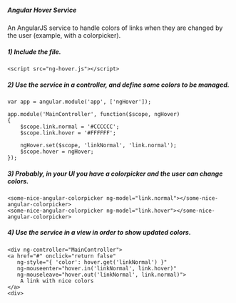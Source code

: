 ##### Angular Hover Service

An AngularJS service to handle colors of links when they are changed by the user (example, with a colorpicker).


##### 1) Include the file.
```
<script src="ng-hover.js"></script>
```


##### 2) Use the service in a controller, and define some colors to be managed.
```
var app = angular.module('app', ['ngHover']);

app.module('MainController', function($scope, ngHover)
{
    $scope.link.normal = '#CCCCCC';
    $scope.link.hover = '#FFFFFF';

    ngHover.set($scope, 'linkNormal', 'link.normal');
    $scope.hover = ngHover;
});
```


##### 3) Probably, in your UI you have a colorpicker and the user can change colors.
```
<some-nice-angular-colorpicker ng-model="link.normal"></some-nice-angular-colorpicker>
<some-nice-angular-colorpicker ng-model="link.hover"></some-nice-angular-colorpicker>
```


##### 4) Use the service in a view in order to show updated colors.
```
<div ng-controller="MainController">
<a href="#" onclick="return false"
   ng-style="{ 'color': hover.get('linkNormal') }" 
   ng-mouseenter="hover.in('linkNormal', link.hover)" 
   ng-mouseleave="hover.out('linkNormal', link.normal)">
    A link with nice colors
</a>
<div>
```
